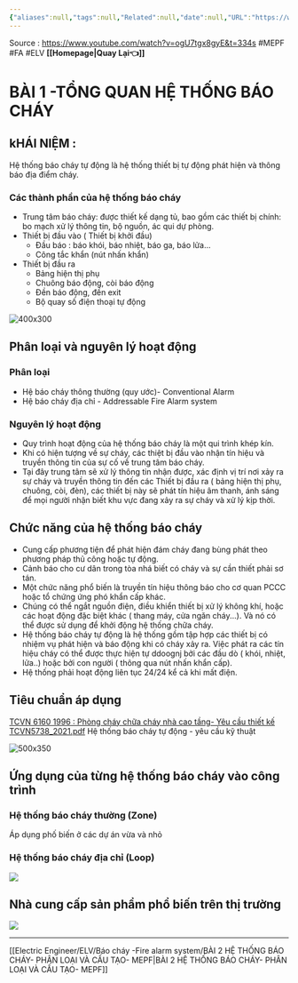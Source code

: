 ```yaml
---
{"aliases":null,"tags":null,"Related":null,"date":null,"URL":"https://www.youtube.com/watch?v=ogU7tgx8gyE&t=334s","Author":null,"dg-publish":true,"image":null,"permalink":"/Electric Engineer/ELV/Báo cháy -Fire alarm system/BÀI 1 -TỔNG QUAN HỆ THỐNG BÁO CHÁY/","dgPassFrontmatter":true,"noteIcon":"2","created":"2024-01-12T13:33:19.383+07:00","updated":"2024-01-24T15:56:18.640+07:00"}
---
```


Source : https://www.youtube.com/watch?v=ogU7tgx8gyE&t=334s
#MEPF #FA #ELV 
**[[Homepage\|Quay Lại👈]]**

# BÀI 1 -TỔNG QUAN HỆ THỐNG BÁO CHÁY
## kHÁI NIỆM :
 Hệ thống báo cháy tự động là hệ thống thiết bị tự động phát hiện và thông báo địa điểm cháy.
### Các thành phần của hệ thống báo cháy
- Trung tâm báo cháy: được thiết kế dạng tủ, bao gồm các thiết bị chính: bo mạch xử lý thông tin, bộ nguồn, ác qui dự phòng.
- Thiết bị đầu vào ( Thiết bị khởi đầu)
	- Đầu báo : báo khói, báo nhiệt, báo ga, báo lửa...
	- Công tắc khẩn (nút nhấn khẩn)
- Thiết bị đầu ra
	- Bảng hiện thị phụ
	- Chuông báo động, còi báo động
	- Đền báo động, đền exit
	- Bộ quay số điện thoại tự động

![400x300](https://i.imgur.com/uhHXGN0.png)

## Phân loại và nguyên lý hoạt động
### Phân loại
- Hệ báo cháy thông thường (quy ước)- Conventional Alarm
- Hệ báo cháy địa chỉ - Addressable Fire Alarm system
###  Nguyên lý hoạt động
- Quy trình hoạt động của hệ thống báo cháy là một qui trình khép kín.
- Khi có hiện tượng về sự cháy, các thiệt bị đầu vào nhận tín hiệu và truyền thông tin của sự cố về trung tâm báo cháy.
- Tại đây trung tâm sẽ xử lý thông tin nhận được, xác định vị trí nơi xảy ra sự cháy và truyền thông tin đến các Thiết bị đầu ra ( bảng hiện thị phụ, chuông, còi, đèn), các thiết bị này sẽ phát tín hiệu âm thanh, ánh sáng để mọi người nhận biết khu vực đang xảy ra sự cháy và xử lý kịp thời.

## Chức năng của hệ thống báo cháy
- Cung cấp phương tiện để phát hiện đám cháy đang bùng phát theo phương pháp thủ công hoặc tự động.
- Cảnh báo cho cư dân trong tòa nhá biết có cháy và sự cần thiết phải sơ tán.
- Một chức năng phổ biến là truyền tín hiệu thông báo cho cơ quan PCCC hoặc tổ chứng ứng phó khẩn cấp khác.
- Chúng có thể ngắt nguồn điện, điều khiển thiết bị xử lý không khí, hoặc các hoạt động đặc biệt khác ( thang máy, cửa ngăn cháy...). Và nó có thể được sử dụng để khởi động hệ thống chữa cháy.
- Hệ thống báo cháy tự động là hệ thống gồm tập hợp các thiết bị có nhiệm vụ phát hiện và báo động khi có cháy xảy ra. Việc phát ra các tín hiệu cháy có thể được thực hiện tự ddoognj bởi các đầu dò ( khói, nhiệt, lửa..) hoặc bởi con người ( thông qua nút nhấn khẩn cấp).
- Hệ thống phải hoạt động liên tục 24/24 kể cả khi mất điện.

## Tiêu chuẩn áp dụng

[TCVN 6160 1996 : Phòng cháy chữa cháy nhà cao tầng- Yêu cầu thiết kế ](https://caselaw.vn/van-ban-phap-luat/258270-tieu-chuan-viet-nam-tcvn-6160-1996-ve-phong-chay-chua-chay-nha-cao-tang-yeu-cau-thiet-ke-nam-1996)
 [TCVN5738_2021.pdf](https://1drv.ms/b/s!AvraxzFxdYlXhNsOfVZjAzeDXp-95g?e=gHCQkU)  Hệ thống báo cháy tự động - yêu cầu kỹ thuật 
 
![500x350](https://i.imgur.com/aIutJxY.png)


## Ứng dụng của từng hệ thống báo cháy vào công trình
### Hệ thống báo cháy thường (Zone)
Áp dụng phố biến ở các dự án vừa và nhỏ
### Hệ thống báo cháy địa chỉ (Loop)
![](https://i.imgur.com/m8mDziB.png)

## Nhà cung cấp sản phẩm phổ biến trên thị trường

![](https://i.imgur.com/YfJiEtg.png)



---

[[Electric Engineer/ELV/Báo cháy -Fire alarm system/BÀI 2 HỆ THỐNG BÁO CHÁY- PHÂN LOẠI VÀ CẤU TẠO- MEPF\|BÀI 2 HỆ THỐNG BÁO CHÁY- PHÂN LOẠI VÀ CẤU TẠO- MEPF]]
